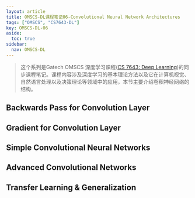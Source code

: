```yaml
---
layout: article
title: OMSCS-DL课程笔记06-Convolutional Neural Network Architectures
tags: ["OMSCS", "CS7643-DL"]
key: OMSCS-DL-06
aside:
  toc: true
sidebar:
  nav: OMSCS-DL
---
```


> 这个系列是Gatech OMSCS 深度学习课程([CS 7643: Deep Learning](https://omscs.gatech.edu/cs-7643-deep-learning))的同步课程笔记。课程内容涉及深度学习的基本理论方法以及它在计算机视觉、自然语言处理以及决策理论等领域中的应用，本节主要介绍卷积神经网络的结构。
<!--more-->

## Backwards Pass for Convolution Layer

## Gradient for Convolution Layer

## Simple Convolutional Neural Networks

## Advanced Convolutional Networks

## Transfer Learning & Generalization